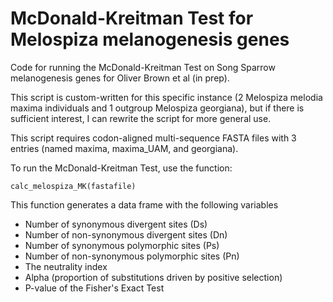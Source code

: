 # McDonald-Kreitman Test for Melospiza melanogenesis genes 
Code for running the McDonald-Kreitman Test on Song Sparrow melanogenesis genes for Oliver Brown et al (in prep). 

This script is custom-written for this specific instance (2 Melospiza melodia maxima individuals and 1 outgroup Melospiza georgiana), but if there is sufficient interest, I can rewrite the script for more general use. 

This script requires codon-aligned multi-sequence FASTA files with 3 entries (named maxima, maxima_UAM, and georgiana). 

To run the McDonald-Kreitman Test, use the function:

```
calc_melospiza_MK(fastafile)
```

This function generates a data frame with the following variables
* Number of synonymous divergent sites (Ds)
* Number of non-synonymous divergent sites (Dn)
* Number of synonymous polymorphic sites (Ps)
* Number of non-synonymous polymorphic sites (Pn)
* The neutrality index
* Alpha (proportion of substitutions driven by positive selection)
* P-value of the Fisher's Exact Test
